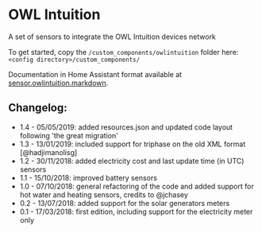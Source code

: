 # OWL Intuition
A set of sensors to integrate the OWL Intuition devices network

To get started, copy the `/custom_components/owlintuition` folder here:
`<config directory>/custom_components/`

Documentation in Home Assistant format available at [sensor.owlintuition.markdown](./sensor.owlintuition.markdown).

## Changelog:
* 1.4 - 05/05/2019: added resources.json and updated code layout following 'the great migration'
* 1.3 - 13/01/2019: included support for triphase on the old XML format [@hadjimanolisg]
* 1.2 - 30/11/2018: added electricity cost and last update time (in UTC) sensors
* 1.1 - 15/10/2018: improved battery sensors
* 1.0 - 07/10/2018: general refactoring of the code and added support for hot water and heating sensors, credits to @jchasey
* 0.2 - 13/07/2018: added support for the solar generators meters
* 0.1 - 17/03/2018: first edition, including support for the electricity meter only
